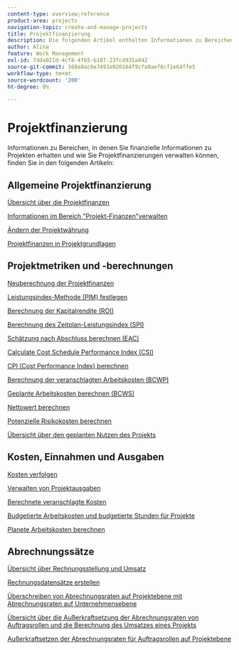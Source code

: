 ```yaml
---
content-type: overview;reference
product-area: projects
navigation-topic: create-and-manage-projects
title: Projektfinanzierung
description: Die folgenden Artikel enthalten Informationen zu Bereichen, in denen Sie finanzielle Informationen zu Projekten erhalten und wie Sie Projektfinanzierungen verwalten können.
author: Alina
feature: Work Management
exl-id: 7dda021d-4cf8-4f65-b187-23fcd935a842
source-git-commit: 168e8ac6e7491e020164f9cfa9aef6cf1e64ffe5
workflow-type: tm+mt
source-wordcount: '200'
ht-degree: 0%

---
```


# Projektfinanzierung

Informationen zu Bereichen, in denen Sie finanzielle Informationen zu Projekten erhalten und wie Sie Projektfinanzierungen verwalten können, finden Sie in den folgenden Artikeln:

## Allgemeine Projektfinanzierung

[Übersicht über die Projektfinanzen](../../../manage-work/projects/project-finances/project-finances-overview-1.md)

[Informationen im Bereich &quot;Projekt-Finanzen&quot;verwalten](../../../manage-work/projects/project-finances/manage-project-finance-area.md)

[Ändern der Projektwährung](../../../manage-work/projects/project-finances/change-project-currency.md)

[Projektfinanzen in Projektgrundlagen](../../../manage-work/projects/project-finances/project-finances-included-in-project-baselines.md)

## Projektmetriken und -berechnungen

[Neuberechnung der Projektfinanzen](../../../manage-work/projects/project-finances/recalculate-project-finances.md)

[Leistungsindex-Methode (PIM) festlegen](../../../manage-work/projects/project-finances/set-pim.md)

[Berechnung der Kapitalrendite (ROI)](../../../manage-work/projects/project-finances/calculate-roi.md)

[Berechnung des Zeitplan-Leistungsindex (SPI)](../../../manage-work/projects/project-finances/calculate-spi.md)

[Schätzung nach Abschluss berechnen (EAC)](../../../manage-work/projects/project-finances/calculate-eac.md)

[Calculate Cost Schedule Performance Index (CSI)](../../../manage-work/projects/project-finances/calculate-csi.md)

[CPI (Cost Performance Index) berechnen](../../../manage-work/projects/project-finances/calculate-cpi.md)

[Berechnung der veranschlagten Arbeitskosten (BCWP)](../../../manage-work/projects/project-finances/calculate-bcwp.md)

[Geplante Arbeitskosten berechnen (BCWS)](../../../manage-work/projects/project-finances/calculate-bcws.md)

[Nettowert berechnen](../../../manage-work/projects/project-finances/calculate-net-value.md)

[Potenzielle Risikokosten berechnen](../../../manage-work/projects/project-finances/potential-risk-cost.md)

[Übersicht über den geplanten Nutzen des Projekts](../../../manage-work/projects/project-finances/project-planned-benefit.md)

## Kosten, Einnahmen und Ausgaben

[Kosten verfolgen](../../../manage-work/projects/project-finances/track-costs.md)

[Verwalten von Projektausgaben](../../../manage-work/projects/project-finances/manage-project-expenses.md)

[Berechnete veranschlagte Kosten](../../../manage-work/projects/project-finances/budgeted-cost.md)

[Budgetierte Arbeitskosten und budgetierte Stunden für Projekte](../../../manage-work/projects/project-finances/budgeted-labor-cost.md)

[Planete Arbeitskosten berechnen](../../../manage-work/projects/project-finances/planned-labor-cost.md)

<!--
<p data-mc-conditions="QuicksilverOrClassic.Quicksilver,QuicksilverOrClassic.Draft mode"><a href="../../../manage-work/projects/project-finances/export-billing-record-details.md" class="MCXref xref" xrefformat="{para}">Export billing record details as a PDF file</a> </p>
-->

<!--
<p data-mc-conditions="QuicksilverOrClassic.Draft mode"><a href="../../../manage-work/projects/project-finances/how-workfront-calculates-finances.md" class="MCXref xref" xrefformat="{para}">How Adobe Workfront calculates finances </a> </p>
-->

## Abrechnungssätze

[Übersicht über Rechnungsstellung und Umsatz](../../../manage-work/projects/project-finances/billing-and-revenue-overview.md)

[Rechnungsdatensätze erstellen](../../../manage-work/projects/project-finances/create-billing-records.md)

[Überschreiben von Abrechnungsraten auf Projektebene mit Abrechnungsraten auf Unternehmensebene](../../../manage-work/projects/project-finances/override-project-level-with-company-level-billing-rates.md)

[Übersicht über die Außerkraftsetzung der Abrechnungsraten von Auftragsrollen und die Berechnung des Umsatzes eines Projekts](../../../manage-work/projects/project-finances/override-role-billing-rates-and-calculate-project-revenue.md)

[Außerkraftsetzen der Abrechnungsraten für Auftragsrollen auf Projektebene](../../../manage-work/projects/project-finances/override-job-role-billing-rates-at-the-project-level.md)
